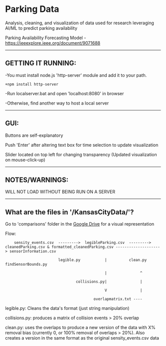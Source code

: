# Parking Data
Analysis, cleaning, and visualization of data used for research leveraging AI/ML to predict parking availability 

Parking Availability Forecasting Model - https://ieeexplore.ieee.org/document/9071688

---------------------------------------------------------------------------------------------------

##  **GETTING IT RUNNING:**

-You must install node.js 'http-server' module and add it to your path.

	+npm install http-server

-Run localserver.bat and open 'localhost:8080' in browser

-Otherwise, find another way to host a local server

---------------------------------------------------------------------------------------------------

##  **GUI:**

Buttons are self-explanatory

Push 'Enter' after altering text box for time selection to update visualization

Slider located on top left for changing transparency (Updated visualization on mouse-click-up)

---------------------------------------------------------------------------------------------------

##  **NOTES/WARNINGS:**

WILL NOT LOAD WITHOUT BEING RUN ON A SERVER

---------------------------------------------------------------------------------------------------

## **What are the files in '/KansasCityData/'?**

Go to 'comparisons' folder in the [Google Drive](https://drive.google.com/open?id=1l5e0cedqhZ6vFgRs59fUuYP5gJd62d8m) for a visual representation



Flow:

        sensity_events.csv  --------->  legibleParking.csv  --------->  cleanedParking.csv & formatted_cleanedParking.csv --------------------> sensorInformation.csv

                            legible.py           |          clean.py                                                       findSensorBounds.py

                                                 |               ^

                                    collisions.py|               |

                                                 V               |

                                            overlapmatrix.txt ----



legible.py: Cleans the data's format (just string manipulation)

collisions.py: produces a matrix of collision events > 20% overlap

clean.py: uses the overlaps to produce a new version of the data with X% removal bias (currently 0, or 100% removal of overlaps > 20%).
		Also creates a version in the same format as the original sensity_events.csv data
